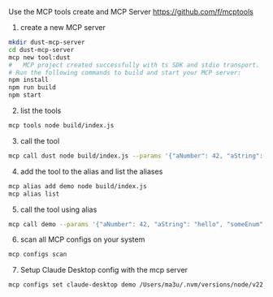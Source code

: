 

Use the MCP tools create and MCP Server
https://github.com/f/mcptools


1. create a new MCP server
```bash
mkdir dust-mcp-server
cd dust-mcp-server
mcp new tool:dust
#   MCP project created successfully with ts SDK and stdio transport.
# Run the following commands to build and start your MCP server:
npm install
npm run build
npm start
```

2. list the tools
```bash
mcp tools node build/index.js
```

3. call the tool
```bash
mcp call dust node build/index.js --params '{"aNumber": 42, "aString": "hello", "someEnum": "option1"}'
```

4. add the tool to the alias and list the aliases
```bash
mcp alias add demo node build/index.js
mcp alias list
```
5. call the tool using alias
```bash
mcp call demo --params '{"aNumber": 42, "aString": "hello", "someEnum": "option1"}'
```
6. scan all MCP configs on your system
```bash
mcp configs scan
```
7. Setup  Claude Desktop config with the mcp server
```bash
mcp configs set claude-desktop demo /Users/ma3u/.nvm/versions/node/v22.14.0/bin/node /Users/ma3u/projects/mcp-server-new/build/index.js
```